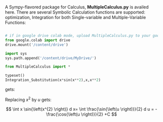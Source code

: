 A Sympy-flavored package for Calculus, **MultipleCalculus.py** is availed here. There are several Symbolic Calculation functions are supported: optimization, Integration for both Single-variable and Multiple-Variable Functions:

```python

# if in google drive colab mode, upload MultipleCalculus.py to your google drive
from google.colab import drive
drive.mount('/content/drive')

import sys
sys.path.append('/content/drive/MyDrive/')

from MultipleCalculus import *

typeset()
Integration_Substitution(x*sin(x**2),x,x**2)

```
gets:

Replacing $x^2$ by $u$ gets:

$$
\int x \sin{\left(x^{2} \right)} d x= \int \frac{\sin{\left(u \right)}}{2} d u 
                                  = - \frac{\cos{\left(u \right)}}{2} +C 
$$
